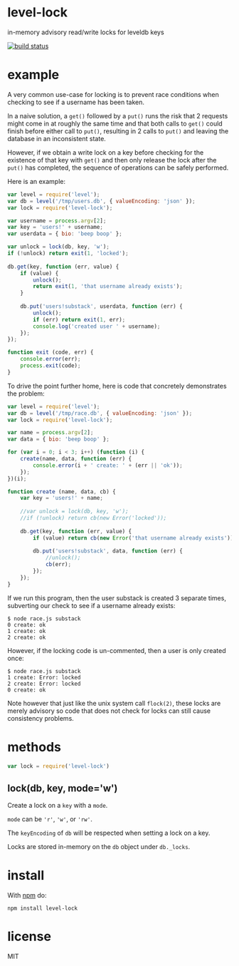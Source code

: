 # level-lock

in-memory advisory read/write locks for leveldb keys

[![build status](https://secure.travis-ci.org/substack/level-lock.png)](http://travis-ci.org/substack/level-lock)

# example

A very common use-case for locking is to prevent race conditions when checking
to see if a username has been taken.

In a naive solution, a `get()` followed by a `put()` runs the risk that 2
requests might come in at roughly the same time and that both calls to `get()`
could finish before either call to `put()`, resulting in 2 calls to `put()` and
leaving the database in an inconsistent state.

However, if we obtain a write lock on a key before checking for the existence of
that key with `get()` and then only release the lock after the `put()` has
completed, the sequence of operations can be safely performed.

Here is an example:

``` js
var level = require('level');
var db = level('/tmp/users.db', { valueEncoding: 'json' });
var lock = require('level-lock');

var username = process.argv[2];
var key = 'users!' + username;
var userdata = { bio: 'beep boop' };

var unlock = lock(db, key, 'w');
if (!unlock) return exit(1, 'locked');
 
db.get(key, function (err, value) {
    if (value) {
        unlock();
        return exit(1, 'that username already exists');
    }
    
    db.put('users!substack', userdata, function (err) {
        unlock();
        if (err) return exit(1, err);
        console.log('created user ' + username);
    });
});

function exit (code, err) {
    console.error(err);
    process.exit(code);
}
```

To drive the point further home, here is code that concretely demonstrates the
problem:

``` js
var level = require('level');
var db = level('/tmp/race.db', { valueEncoding: 'json' });
var lock = require('level-lock');

var name = process.argv[2];
var data = { bio: 'beep boop' };

for (var i = 0; i < 3; i++) (function (i) {
    create(name, data, function (err) {
        console.error(i + ' create: ' + (err || 'ok'));
    });
})(i);

function create (name, data, cb) {
    var key = 'users!' + name;
    
    //var unlock = lock(db, key, 'w');
    //if (!unlock) return cb(new Error('locked'));
    
    db.get(key, function (err, value) {
        if (value) return cb(new Error('that username already exists'));
        
        db.put('users!substack', data, function (err) {
            //unlock();
            cb(err);
        });
    });
}
```

If we run this program, then the user substack is created 3 separate times,
subverting our check to see if a username already exists:

```
$ node race.js substack
0 create: ok
1 create: ok
2 create: ok
```

However, if the locking code is un-commented, then a user is only created once:

```
$ node race.js substack
1 create: Error: locked
2 create: Error: locked
0 create: ok
```

Note however that just like the unix system call `flock(2)`, these locks are
merely advisory so code that does not check for locks can still cause
consistency problems.

# methods

``` js
var lock = require('level-lock')
```

## lock(db, key, mode='w')

Create a lock on a `key` with a `mode`.

`mode` can be `'r'`, `'w'`, or `'rw'`.

The `keyEncoding` of `db` will be respected when setting a lock on a key.

Locks are stored in-memory on the `db` object under `db._locks`.

# install

With [npm](https://npmjs.org) do:

```
npm install level-lock
```

# license

MIT

